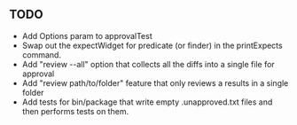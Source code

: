 ## TODO
- Add Options param to approvalTest
- Swap out the expectWidget for predicate (or finder) in the printExpects command.
- Add "review --all" option that collects all the diffs into a single file for approval
- Add "review path/to/folder" feature that only reviews a results in a single folder
- Add tests for bin/package that write empty .unapproved.txt files and then performs tests on them.
